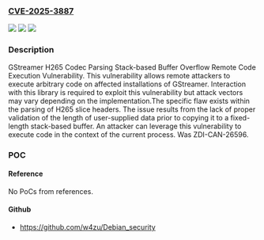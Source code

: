 ### [CVE-2025-3887](https://cve.mitre.org/cgi-bin/cvename.cgi?name=CVE-2025-3887)
![](https://img.shields.io/static/v1?label=Product&message=GStreamer&color=blue)
![](https://img.shields.io/static/v1?label=Version&message=%3D%202e8b542145c1b11f8b8d927f6c679fd8028ceb60%20&color=brighgreen)
![](https://img.shields.io/static/v1?label=Vulnerability&message=CWE-121%3A%20Stack-based%20Buffer%20Overflow&color=brighgreen)

### Description

GStreamer H265 Codec Parsing Stack-based Buffer Overflow Remote Code Execution Vulnerability. This vulnerability allows remote attackers to execute arbitrary code on affected installations of GStreamer. Interaction with this library is required to exploit this vulnerability but attack vectors may vary depending on the implementation.The specific flaw exists within the parsing of H265 slice headers. The issue results from the lack of proper validation of the length of user-supplied data prior to copying it to a fixed-length stack-based buffer. An attacker can leverage this vulnerability to execute code in the context of the current process. Was ZDI-CAN-26596.

### POC

#### Reference
No PoCs from references.

#### Github
- https://github.com/w4zu/Debian_security

